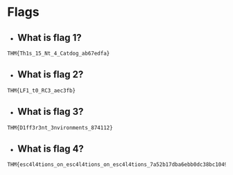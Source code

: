 # Flags
* ## What is flag 1?
```
THM{Th1s_15_Nt_4_Catdog_ab67edfa}
```
* ##  What is flag 2?
```
THM{LF1_t0_RC3_aec3fb}
```
* ## What is flag 3?
```
THM{D1ff3r3nt_3nvironments_874112}
```
* ## What is flag 4?
```
THM{esc4l4tions_on_esc4l4tions_on_esc4l4tions_7a52b17dba6ebb0dc38bc1049bcba02d}
```
